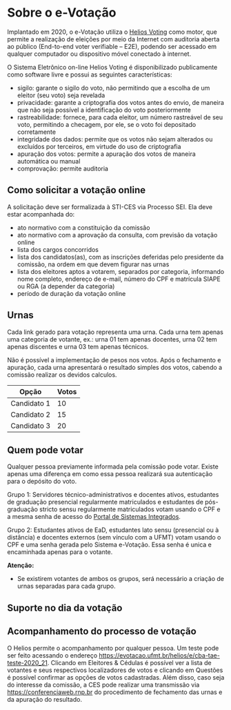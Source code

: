 # Sobre o e-Votação

Implantado em 2020, o e-Votação utiliza o [Helios Voting](https://heliosvoting.org) como motor, que permite a realização de eleições por meio da Internet com
auditoria aberta ao público (End-to-end voter verifiable – E2E), podendo ser acessado em qualquer computador ou dispositivo móvel conectado à internet.

O Sistema Eletrônico on-line Helios Voting é disponibilizado publicamente como software livre e possui as seguintes características:

- sigilo: garante o sigilo do voto, não permitindo que a escolha de um eleitor (seu voto) seja revelada
- privacidade: garante a criptografia dos votos antes do envio, de maneira que não seja possível a identificação do voto posteriormente
- rastreabilidade: fornece, para cada eleitor, um número rastreável de seu voto, permitindo a checagem, por ele, se o voto foi depositado corretamente
- integridade dos dados: permite que os votos não sejam alterados ou excluídos por terceiros, em virtude do uso de criptografia
- apuração dos votos: permite a apuração dos votos de maneira automática ou manual
- comprovação: permite auditoria



## Como solicitar a votação online

A solicitação deve ser formalizada à STI-CES via Processo SEI.
Ela deve estar acompanhada do:

* ato normativo com a constituição da comissão
* ato normativo com a aprovação da consulta, com previsão da votação online
* lista dos cargos concorridos
* lista dos candidatos(as), com as inscrições deferidas pelo presidente da comissão, na ordem em que devem figurar nas urnas
* lista dos eleitores aptos a votarem, separados por categoria, informando nome completo, endereço de e-mail, número do CPF e matrícula SIAPE ou RGA (a depender da categoria)
* período de duração da votação online

## Urnas

Cada link gerado para votação representa uma urna. Cada urna tem apenas uma categoria de votante, ex.: urna 01 tem apenas docentes, urna 02 tem apenas discentes e urna 03 tem apenas técnicos.

Não é possível a implementação de pesos nos votos. Após o fechamento e apuração, cada urna apresentará o resultado simples dos votos, cabendo a comissão realizar os devidos calculos.

Opção|Votos
--|--
Candidato 1 | 10
Candidato 2 | 15
Candidato 3 | 20

## Quem pode votar

Qualquer pessoa previamente informada pela comissão pode votar. Existe apenas uma diferença em como essa pessoa realizará sua autenticação para o depósito do voto.

Grupo 1: Servidores técnico-administrativos e docentes atívos, estudantes de graduação presencial regularmente matriculados e estudantes de pós-graduação stricto sensu regularmente matriculados
votam usando o CPF e a mesma senha de acesso do [Portal de Sistemas Integrados](https://sistemas.ufmt.br/ufmt.portalsistemas).

Grupo 2: Estudantes ativos de EaD, estudantes lato sensu (presencial ou à distância) e docentes externos (sem vínculo com a UFMT) votam usando o CPF e uma senha gerada pelo Sistema e-Votação.
Essa senha é unica e encaminhada apenas para o votante.

**Atenção:**

* Se existirem votantes de ambos os grupos, será necessário a criação de urnas separadas para cada grupo.

## Suporte no dia da votação

## Acompanhamento do processo de votação

O Helios permite o acompanhamento por qualquer pessoa. Um teste pode ser feito acessando o endereço <https://evotacao.ufmt.br/helios/e/cba-tae-teste-2020_21>.
Clicando em Eleitores & Cédulas é possível ver a lista de votantes e seus respectivos localizadores de votos e clicando em Questões é possível confirmar as opções de votos cadastradas.
Além disso, caso seja do interesse da comissão, a CES pode realizar uma transmissão via https://conferenciaweb.rnp.br do procedimento de fechamento das urnas e da apuração do resultado.